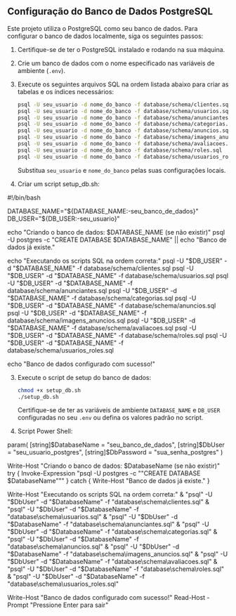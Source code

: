 ## Configuração do Banco de Dados PostgreSQL

Este projeto utiliza o PostgreSQL como seu banco de dados. Para configurar o banco de dados localmente, siga os seguintes passos:


1.  Certifique-se de ter o PostgreSQL instalado e rodando na sua máquina.
2.  Crie um banco de dados com o nome especificado nas variáveis de ambiente (`.env`).
3.  Execute os seguintes arquivos SQL na ordem listada abaixo para criar as tabelas e os índices necessários:

    ```bash
    psql -U seu_usuario -d nome_do_banco -f database/schema/clientes.sql
    psql -U seu_usuario -d nome_do_banco -f database/schema/usuarios.sql
    psql -U seu_usuario -d nome_do_banco -f database/schema/anunciantes.sql
    psql -U seu_usuario -d nome_do_banco -f database/schema/categorias.sql
    psql -U seu_usuario -d nome_do_banco -f database/schema/anuncios.sql
    psql -U seu_usuario -d nome_do_banco -f database/schema/imagens_anuncios.sql
    psql -U seu_usuario -d nome_do_banco -f database/schema/avaliacoes.sql
    psql -U seu_usuario -d nome_do_banco -f database/schema/roles.sql
    psql -U seu_usuario -d nome_do_banco -f database/schema/usuarios_roles.sql
    ```

    Substitua `seu_usuario` e `nome_do_banco` pelas suas configurações locais.

2. Criar um script setup_db.sh:

#!/bin/bash

DATABASE_NAME="${DATABASE_NAME:-seu_banco_de_dados}"
DB_USER="${DB_USER:-seu_usuario}"

echo "Criando o banco de dados: $DATABASE_NAME (se não existir)"
psql -U postgres -c "CREATE DATABASE $DATABASE_NAME" || echo "Banco de dados já existe."

echo "Executando os scripts SQL na ordem correta:"
psql -U "$DB_USER" -d "$DATABASE_NAME" -f database/schema/clientes.sql
psql -U "$DB_USER" -d "$DATABASE_NAME" -f database/schema/usuarios.sql
psql -U "$DB_USER" -d "$DATABASE_NAME" -f database/schema/anunciantes.sql
psql -U "$DB_USER" -d "$DATABASE_NAME" -f database/schema/categorias.sql
psql -U "$DB_USER" -d "$DATABASE_NAME" -f database/schema/anuncios.sql
psql -U "$DB_USER" -d "$DATABASE_NAME" -f database/schema/imagens_anuncios.sql
psql -U "$DB_USER" -d "$DATABASE_NAME" -f database/schema/avaliacoes.sql
psql -U "$DB_USER" -d "$DATABASE_NAME" -f database/schema/roles.sql
psql -U "$DB_USER" -d "$DATABASE_NAME" -f database/schema/usuarios_roles.sql

echo "Banco de dados configurado com sucesso!"

3. Execute o script de setup do banco de dados:
   ```bash
   chmod +x setup_db.sh
   ./setup_db.sh
   ```
   Certifique-se de ter as variáveis de ambiente `DATABASE_NAME` e `DB_USER` configuradas no seu `.env` ou defina os valores padrão no script.

4. Script Power Shell:

param(
    [string]$DatabaseName = "seu_banco_de_dados",
    [string]$DbUser = "seu_usuario_postgres",
    [string]$DbPassword = "sua_senha_postgres"
)

Write-Host "Criando o banco de dados: $DatabaseName (se não existir)"
try {
    Invoke-Expression "psql -U postgres -c ""CREATE DATABASE $DatabaseName"""
}
catch {
    Write-Host "Banco de dados já existe."
}

Write-Host "Executando os scripts SQL na ordem correta:"
& "psql" -U "$DbUser" -d "$DatabaseName" -f "database\schema\clientes.sql"
& "psql" -U "$DbUser" -d "$DatabaseName" -f "database\schema\usuarios.sql"
& "psql" -U "$DbUser" -d "$DatabaseName" -f "database\schema\anunciantes.sql"
& "psql" -U "$DbUser" -d "$DatabaseName" -f "database\schema\categorias.sql"
& "psql" -U "$DbUser" -d "$DatabaseName" -f "database\schema\anuncios.sql"
& "psql" -U "$DbUser" -d "$DatabaseName" -f "database\schema\imagens_anuncios.sql"
& "psql" -U "$DbUser" -d "$DatabaseName" -f "database\schema\avaliacoes.sql"
& "psql" -U "$DbUser" -d "$DatabaseName" -f "database\schema\roles.sql"
& "psql" -U "$DbUser" -d "$DatabaseName" -f "database\schema\usuarios_roles.sql"

Write-Host "Banco de dados configurado com sucesso!"
Read-Host -Prompt "Pressione Enter para sair"